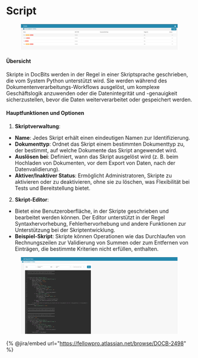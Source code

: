 # Script

<figure><img src="../../../../../.gitbook/assets/Bildschirmfoto%202024-05-08%20um%2009.43.25.png" alt=""><figcaption></figcaption></figure>

#### Übersicht

Skripte in DocBits werden in der Regel in einer Skriptsprache geschrieben, die vom System Python unterstützt wird. Sie werden während des Dokumentenverarbeitungs-Workflows ausgelöst, um komplexe Geschäftslogik anzuwenden oder die Datenintegrität und -genauigkeit sicherzustellen, bevor die Daten weiterverarbeitet oder gespeichert werden.

#### Hauptfunktionen und Optionen

1. **Skriptverwaltung**:

* **Name**: Jedes Skript erhält einen eindeutigen Namen zur Identifizierung.
* **Dokumenttyp**: Ordnet das Skript einem bestimmten Dokumenttyp zu, der bestimmt, auf welche Dokumente das Skript angewendet wird.
* **Auslösen bei**: Definiert, wann das Skript ausgelöst wird (z. B. beim Hochladen von Dokumenten, vor dem Export von Daten, nach der Datenvalidierung).
* **Aktiver/Inaktiver Status**: Ermöglicht Administratoren, Skripte zu aktivieren oder zu deaktivieren, ohne sie zu löschen, was Flexibilität bei Tests und Bereitstellung bietet.

2. **Skript-Editor**:

* Bietet eine Benutzeroberfläche, in der Skripte geschrieben und bearbeitet werden können. Der Editor unterstützt in der Regel Syntaxhervorhebung, Fehlerhervorhebung und andere Funktionen zur Unterstützung bei der Skriptentwicklung.
* **Beispiel-Skript**: Skripte können Operationen wie das Durchlaufen von Rechnungszeilen zur Validierung von Summen oder zum Entfernen von Einträgen, die bestimmte Kriterien nicht erfüllen, enthalten.

<figure><img src="../../../../../.gitbook/assets/Bildschirmfoto%202024-05-08%20um%2009.43.37.png" alt=""><figcaption></figcaption></figure>

{% @jira/embed url="https://fellowpro.atlassian.net/browse/DOCB-2498" %}
